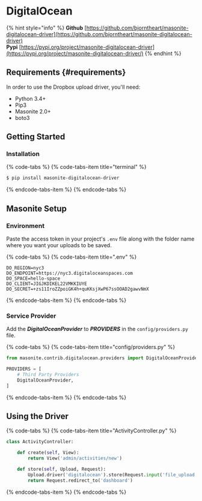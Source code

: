 # DigitalOcean

{% hint style="info" %}
**Github** [https://github.com/bjorntheart/masonite-digitalocean-driver](https://github.com/bjorntheart/masonite-digitalocean-driver)  
**Pypi**     [https://pypi.org/project/masonite-digitalocean-driver](https://pypi.org/project/masonite-digitalocean-driver/)
{% endhint %}

## Requirements {#requirements}

In order to use the Dropbox upload driver, you'll need:

* Python 3.4+
* Pip3
* Masonite 2.0+
* boto3

## Getting Started

### Installation

{% code-tabs %}
{% code-tabs-item title="terminal" %}
```bash
$ pip install masonite-digitalocean-driver
```
{% endcode-tabs-item %}
{% endcode-tabs %}

## Masonite Setup

### Environment

Paste the access token in your project's `.env` file along with the folder name where you want your uploads to be saved.

{% code-tabs %}
{% code-tabs-item title=".env" %}
```text
DO_REGION=nyc3
DO_ENDPOINT=https://nyc3.digitaloceanspaces.com
DO_SPACE=hello-space
DO_CLIENT=JIGJKDIKEL22VMKKIUYE
DO_SECRET=+zs11IroZZpoiGK4h+quKKsjXwP67ssOOAD2gawvNmX
```
{% endcode-tabs-item %}
{% endcode-tabs %}

### Service Provider

Add the _**DigitalOceanProvider**_ to _**PROVIDERS**_ in the `config/providers.py` file.

{% code-tabs %}
{% code-tabs-item title="config/providers.py" %}
```python
from masonite.contrib.digitalocean.providers import DigitalOceanProvider

PROVIDERS = [
    # Third Party Providers
    DigitalOceanProvider,
]
```
{% endcode-tabs-item %}
{% endcode-tabs %}

## Using the Driver

{% code-tabs %}
{% code-tabs-item title="ActivityController.py" %}
```python
class ActivityController:

    def create(self, View):
        return View('admin/activities/new')

    def store(self, Upload, Request):
        Upload.driver('digitalocean').store(Request.input('file_upload'))
        return Request.redirect_to('dashboard')
```
{% endcode-tabs-item %}
{% endcode-tabs %}

